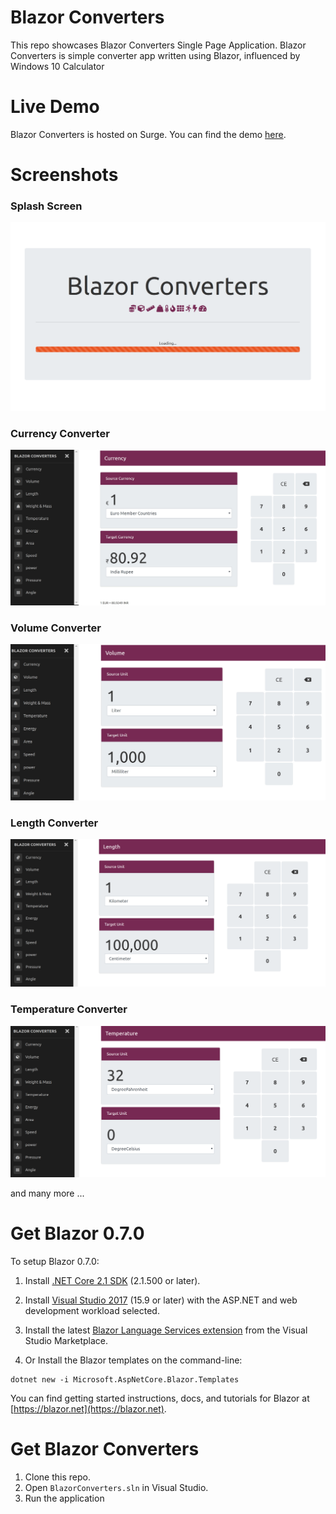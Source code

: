 # Blazor Converters
This repo showcases Blazor Converters Single Page Application. Blazor Converters is simple converter app written using Blazor, influenced by Windows 10 Calculator

# Live Demo
Blazor Converters is hosted on Surge. You can find the demo [here](http://blazorconverters.surge.sh).

# Screenshots

### Splash Screen
![Splash Screen](https://github.com/lohithgn/blazor-converters/raw/master/assets/BlazorConverterSplash.png)

### Currency Converter
![Currency Converter](https://github.com/lohithgn/blazor-converters/raw/master/assets/CurrenyConverter.jpg)

### Volume Converter
![Volume Converter](https://github.com/lohithgn/blazor-converters/raw/master/assets/VolumeConverter.jpg)

### Length Converter
![Length Converter](https://github.com/lohithgn/blazor-converters/raw/master/assets/LengthConverter.png)

### Temperature Converter
![Temperature Converter](https://github.com/lohithgn/blazor-converters/raw/master/assets/TemperatureConverter.png)

and many more ...

# Get Blazor 0.7.0

To setup Blazor 0.7.0:

1. Install [.NET Core 2.1 SDK](https://s.ch9.ms/Shows/Azure-Friday/feed/mp4high) (2.1.500 or later).
2. Install [Visual Studio 2017](https://go.microsoft.com/fwlink/?linkid=873093) (15.9 or later) with the ASP.NET and web development workload selected.
3. Install the latest [Blazor Language Services extension](https://go.microsoft.com/fwlink/?linkid=870389) from the Visual Studio Marketplace.

4. Or Install the Blazor templates on the command-line:

```
dotnet new -i Microsoft.AspNetCore.Blazor.Templates
```

You can find getting started instructions, docs, and tutorials for Blazor at [https://blazor.net](https://blazor.net).


# Get Blazor Converters
1. Clone this repo.
2. Open ```BlazorConverters.sln``` in Visual Studio.
3. Run the application